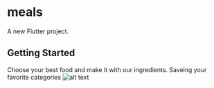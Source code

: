 # meals

A new Flutter project.

## Getting Started

Choose your best food and make it with our ingredients. Saveing your favorite categories
![alt text](https://github.com/tanvhla258/[flutter-app-meal]/blob/[branch]/image.jpg?raw=true)

